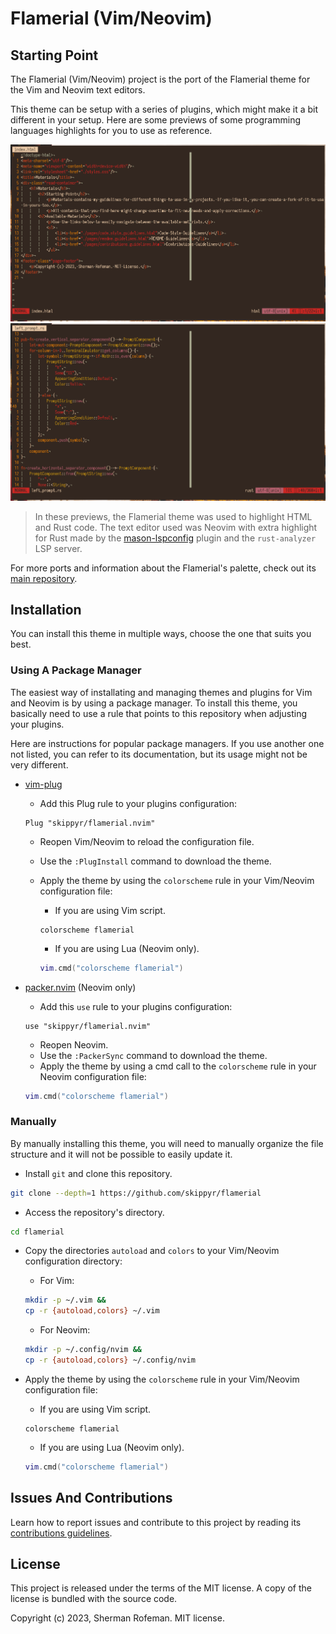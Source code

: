 # Flamerial (Vim/Neovim)

## Starting Point

The Flamerial (Vim/Neovim) project is the port of the Flamerial theme for the
Vim and Neovim text editors.

This theme can be setup with a series of plugins, which might make it a bit
different in your setup. Here are some previews of some programming languages
highlights for you to use as reference.

![](./images/preview_html.png)
![](./images/preview_rust.png)
> In these previews, the Flamerial theme was used to highlight HTML and Rust
  code. The text editor used was Neovim with extra highlight for Rust made by
  the [mason-lspconfig](https://github.com/williamboman/mason-lspconfig.nvim)
  plugin and the `rust-analyzer` LSP server.

For more ports and information about the Flamerial's palette, check out its
[main repository](https://github.com/skippyr/flamerial).

## Installation

You can install this theme in multiple ways, choose the one that suits you
best.

### Using A Package Manager

The easiest way of installating and managing themes and plugins for Vim and
Neovim is by using a package manager. To install this theme, you basically
need to use a rule that points to this repository when adjusting your plugins.

Here are instructions for popular package managers. If you use another one not
listed, you can refer to its documentation, but its usage might not be very
different.

* [vim-plug](https://github.com/junegunn/vim-plug)
    * Add this Plug rule to your plugins configuration:

    ```vim
    Plug "skippyr/flamerial.nvim"
    ```

    * Reopen Vim/Neovim to reload the configuration file.
    * Use the `:PlugInstall` command to download the theme.
    * Apply the theme by using the `colorscheme` rule in your Vim/Neovim
      configuration file:

        * If you are using Vim script.

        ```vim
        colorscheme flamerial
        ```

        * If you are using Lua (Neovim only).

        ```lua
        vim.cmd("colorscheme flamerial")
        ```

* [packer.nvim](https://github.com/wbthomason/packer.nvim) (Neovim only)
    * Add this `use` rule to your plugins configuration:
    ```vim
    use "skippyr/flamerial.nvim"
    ```

    * Reopen Neovim.
    * Use the `:PackerSync` command to download the theme.
    * Apply the theme by using a cmd call to the `colorscheme` rule in your
      Neovim configuration file:

    ```lua
    vim.cmd("colorscheme flamerial")
    ```

### Manually

By manually installing this theme, you will need to manually organize the file
structure and it will not be possible to easily update it.

* Install `git` and clone this repository.

```bash
git clone --depth=1 https://github.com/skippyr/flamerial
```

* Access the repository's directory.

```bash
cd flamerial
```

* Copy the directories `autoload` and `colors` to your Vim/Neovim configuration
  directory:

  * For Vim:

  ```bash
  mkdir -p ~/.vim &&
  cp -r {autoload,colors} ~/.vim
  ```

  * For Neovim:

  ```bash
  mkdir -p ~/.config/nvim &&
  cp -r {autoload,colors} ~/.config/nvim
  ```

* Apply the theme by using the `colorscheme` rule in your Vim/Neovim
  configuration file:

    * If you are using Vim script.

    ```vim
    colorscheme flamerial
    ```

    * If you are using Lua (Neovim only).

    ```lua
    vim.cmd("colorscheme flamerial")
    ```

## Issues And Contributions

Learn how to report issues and contribute to this project by reading its
[contributions guidelines](https://skippyr.github.io/materials/pages/contributions_guidelines.html).

## License

This project is released under the terms of the MIT license. A copy of the
license is bundled with the source code.

Copyright (c) 2023, Sherman Rofeman. MIT license.

